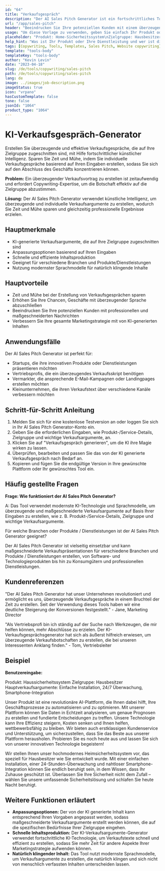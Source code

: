```yaml
---
id: "64"
title: "Verkaufsgespräch"
description: "Der AI Sales Pitch Generator ist ein fortschrittliches Tool, das künstliche Intelligenz nutzt, um Ihnen dabei zu helfen, überzeugende und effektive Verkaufspräsentationen zu erstellen, die auf Ihre Zielgruppe zugeschnitten sind. Das Tool spart Zeit und Mühe, indem es individuelle Verkaufspräsentationen auf Basis Ihrer Eingaben generiert und Ihnen ermöglicht, sich auf den Abschluss des Geschäfts zu konzentrieren."
url: "/app/sales-pitch"
header: "Beeindrucken Sie Ihre potenziellen Kunden mit einem überzeugenden Verkaufsgespräch, das von KI erstellt wurde."
usage: "Um diese Vorlage zu verwenden, geben Sie einfach Ihr Produkt oder Ihre Dienstleistung, die Zielgruppe und die wichtigsten Verkaufsargumente ein. Der KI-Verkaufsgesprächsgenerator erstellt dann auf Basis Ihrer Eingaben einen individuellen, überzeugenden und effektiven Verkaufspitch."
placeholder: "Produkt: Home-Sicherheitssystem\nZielgruppe: Hausbesitzer\nHaupt-Keywords: Einfache Installation, 24/7 Überwachung, Smartphone-Integration"
help_hint: "Was ist Ihr Produkt oder Ihre Dienstleistung und wer ist die Zielgruppe? Geben Sie einige wichtige Verkaufsargumente an und wir werden eine überzeugende Verkaufspräsentation erstellen, die auf Ihre Zielgruppe zugeschnitten ist."
tags: [Copywriting, Tools, Templates, Sales Pitch, Website copywriting]
template: "tools-body"
templateKey: "tools-body"
author: "Kevin Levin"
date: "2023-04-18"
slug: /de/tools/copywriting/sales-pitch
path: /de/tools/copywriting/sales-pitch
lang: de
image: ../images/job-description.png
imageStatus: true
icon: "vrpano"
hasCustomTemplate: false
tone: false
jsonId: "1064"
product_type: "1064"
---
```


# KI-Verkaufsgespräch-Generator

Erstellen Sie überzeugende und effektive Verkaufsgespräche, die auf Ihre Zielgruppe zugeschnitten sind, mit Hilfe fortschrittlicher künstlicher Intelligenz. Sparen Sie Zeit und Mühe, indem Sie individuelle Verkaufsgespräche basierend auf Ihren Eingaben erstellen, sodass Sie sich auf den Abschluss des Geschäfts konzentrieren können.

**Problem:** Ein überzeugender Verkaufsvortrag zu erstellen ist zeitaufwendig und erfordert Copywriting-Expertise, um die Botschaft effektiv auf die Zielgruppe abzustimmen.

**Lösung:** Der AI Sales Pitch Generator verwendet künstliche Intelligenz, um überzeugende und individuelle Verkaufsargumente zu erstellen, wodurch Sie Zeit und Mühe sparen und gleichzeitig professionelle Ergebnisse erzielen.

## Hauptmerkmale

- KI-generierte Verkaufsargumente, die auf Ihre Zielgruppe zugeschnitten sind
- Anpassungsoptionen basierend auf Ihren Eingaben
- Schnelle und effiziente Inhaltsproduktion
- Geeignet für verschiedene Branchen und Produkte/Dienstleistungen
- Nutzung modernster Sprachmodelle für natürlich klingende Inhalte

## Hauptvorteile

- Zeit und Mühe bei der Erstellung von Verkaufsgesprächen sparen
- Erhöhen Sie Ihre Chancen, Geschäfte mit überzeugender Sprache abzuschließen
- Beeindrucken Sie Ihre potenziellen Kunden mit professionellen und maßgeschneiderten Nachrichten
- Verbessern Sie Ihre gesamte Marketingstrategie mit von KI-generierten Inhalten

## Anwendungsfälle

Der AI Sales Pitch Generator ist perfekt für:

- Startups, die ihre innovativen Produkte oder Dienstleistungen präsentieren möchten
- Vertriebsprofis, die ein überzeugendes Verkaufsskript benötigen
- Vermarkter, die ansprechende E-Mail-Kampagnen oder Landingpages erstellen möchten
- Kleinunternehmen, die ihren Verkaufstext über verschiedene Kanäle verbessern möchten

## Schritt-für-Schritt Anleitung

1. Melden Sie sich für eine kostenlose Testversion an oder loggen Sie sich in Ihr AI Sales Pitch Generator-Konto ein.
2. Geben Sie die erforderlichen Eingaben, wie Produkt-/Service-Details, Zielgruppe und wichtige Verkaufsargumente, an.
3. Klicken Sie auf "Verkaufsgespräch generieren", um die KI ihre Magie wirken zu lassen.
4. Überprüfen, bearbeiten und passen Sie das von der KI generierte Verkaufsgespräch nach Bedarf an.
5. Kopieren und fügen Sie die endgültige Version in Ihre gewünschte Plattform oder Ihr gewünschtes Tool ein.

## Häufig gestellte Fragen

**Frage: Wie funktioniert der AI Sales Pitch Generator?**

A: Das Tool verwendet modernste KI-Technologie und Sprachmodelle, um überzeugende und maßgeschneiderte Verkaufsargumente auf Basis Ihrer Eingaben zu erstellen, wie z. B. Produkt-/Service-Details, Zielgruppe und wichtige Verkaufsargumente.

Für welche Branchen oder Produkte / Dienstleistungen ist der AI Sales Pitch Generator geeignet?

Der AI Sales Pitch Generator ist vielseitig einsetzbar und kann maßgeschneiderte Verkaufspräsentationen für verschiedene Branchen und Produkte / Dienstleistungen erstellen, von Software- und Technologieprodukten bis hin zu Konsumgütern und professionellen Dienstleistungen.

## Kundenreferenzen

"Der AI Sales Pitch Generator hat unser Unternehmen revolutioniert und ermöglicht es uns, überzeugende Verkaufsgespräche in einem Bruchteil der Zeit zu erstellen. Seit der Verwendung dieses Tools haben wir eine deutliche Steigerung der Konversionen festgestellt." - Jane, Marketing Director

"Als Vertriebsprofi bin ich ständig auf der Suche nach Werkzeugen, die mir helfen können, mehr Abschlüsse zu erzielen. Der KI-Verkaufsgesprächsgenerator hat sich als äußerst hilfreich erwiesen, um überzeugende Verkaufsbotschaften zu erstellen, die bei unseren Interessenten Anklang finden." - Tom, Vertriebsleiter

## Beispiel

**Benutzereingabe:**

Produkt: Haussicherheitssystem
Zielgruppe: Hausbesitzer
Hauptverkaufsargumente: Einfache Installation, 24/7 Überwachung, Smartphone-Integration

Unser Produkt ist eine revolutionäre AI-Plattform, die Ihnen dabei hilft, Ihre Geschäftsprozesse zu automatisieren und zu optimieren. Mit unserer Plattform können Sie Daten in Echtzeit analysieren, um genaue Prognosen zu erstellen und fundierte Entscheidungen zu treffen. Unsere Technologie kann Ihre Effizienz steigern, Kosten senken und Ihnen helfen, wettbewerbsfähig zu bleiben. Wir bieten auch erstklassigen Kundenservice und Unterstützung, um sicherzustellen, dass Sie das Beste aus unserer Plattform herausholen. Probieren Sie es noch heute aus und lassen Sie sich von unserer innovativen Technologie begeistern!

Wir stellen Ihnen unser hochmodernes Heimsicherheitssystem vor, das speziell für Hausbesitzer wie Sie entwickelt wurde. Mit einer einfachen Installation, einer 24-Stunden-Überwachung und nahtloser Smartphone-Integration können Sie endlich beruhigt sein, in dem Wissen, dass Ihr Zuhause geschützt ist. Überlassen Sie Ihre Sicherheit nicht dem Zufall – wählen Sie unsere umfassende Sicherheitslösung und schlafen Sie heute Nacht beruhigt.

## Weitere Funktionen erläutert

- **Anpassungsoptionen:** Der von der KI generierte Inhalt kann entsprechend Ihren Vorgaben angepasst werden, sodass maßgeschneiderte Verkaufsargumente erstellt werden können, die auf die spezifischen Bedürfnisse Ihrer Zielgruppe eingehen.
- **Schnelle Inhaltsproduktion:** Der KI-Verkaufsargumente-Generator verwendet fortschrittliche KI-Technologie, um Verkaufstexte schnell und effizient zu erstellen, sodass Sie mehr Zeit für andere Aspekte Ihrer Marketingstrategie aufwenden können.
- **Natürlich klingender Inhalt:** Das Tool nutzt modernste Sprachmodelle, um Verkaufsargumente zu erstellen, die natürlich klingen und sich nicht von menschlich verfassten Inhalten unterscheiden lassen.
